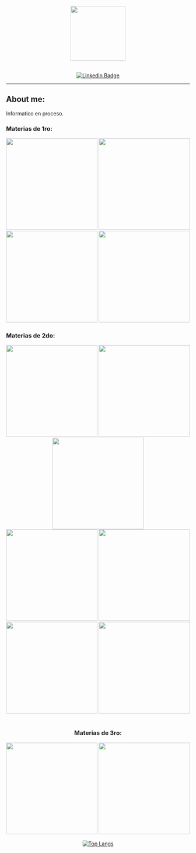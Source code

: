 <div id="header" align="center">
  <img src="https://media.giphy.com/media/2IudUHdI075HL02Pkk/giphy.gif" height="150" />
</div>

<br>

<div id="badges" align="center">
  
  [![Linkedin Badge](https://img.shields.io/badge/-Josco-blue?style=flat&logo=Linkedin&logoColor=white)](https://www.linkedin.com/in/joaqu%C3%ADn-emanuel-santa-cruz-a7594b24b/)
  
</div>

---
## About me:
  Informatico en proceso.

  ### Materias de 1ro:
  
  <div align="center">
    <a href="https://github.com/joaquinsantacruz/CADP"><img width="250" src="https://denvercoder1-github-readme-stats.vercel.app/api/pin/?username=joaquinsantacruz&repo=CADP&theme=dark"></a>
    <a href="https://github.com/joaquinsantacruz/Organizacion-de-Computadoras"><img width="250" src="https://denvercoder1-github-readme-stats.vercel.app/api/pin/?username=joaquinsantacruz&repo=Organizacion-de-Computadoras&theme=dark"></a>
<br>
    <a href="https://github.com/joaquinsantacruz/Arquitectura-de-Computadoras"><img width="250" src="https://denvercoder1-github-readme-stats.vercel.app/api/pin/?username=joaquinsantacruz&repo=Arquitectura-de-Computadoras&theme=dark"></a>
    <a href="https://github.com/joaquinsantacruz/Taller-de-Programacion"><img width="250" src="https://denvercoder1-github-readme-stats.vercel.app/api/pin/?username=joaquinsantacruz&repo=Taller-de-Programacion&theme=dark"></a>
  </div>
  
  ### Materias de 2do:
  
  <div align="center">
  <a href="https://github.com/joaquinsantacruz/AyED"><img width="250" src="https://denvercoder1-github-readme-stats.vercel.app/api/pin/?username=joaquinsantacruz&repo=AyED&theme=dark"></a>
  <a href="https://github.com/joaquinsantacruz/FOD"><img width="250" src="https://denvercoder1-github-readme-stats.vercel.app/api/pin/?username=joaquinsantacruz&repo=FOD&theme=dark"></a>
  <a href="https://github.com/joaquinsantacruz/Seminario-de-Lenguajes-.NET"><img width="250" src="https://denvercoder1-github-readme-stats.vercel.app/api/pin/?username=joaquinsantacruz&repo=Seminario-de-Lenguajes-.NET&theme=dark"></a>
<br>
  <a href="https://github.com/joaquinsantacruz/DBD"><img width="250" src="https://denvercoder1-github-readme-stats.vercel.app/api/pin/?username=joaquinsantacruz&repo=DBD&theme=dark"></a>
  <a href="https://github.com/joaquinsantacruz/ING1"><img width="250" src="https://denvercoder1-github-readme-stats.vercel.app/api/pin/?username=joaquinsantacruz&repo=ING1&theme=dark"></a>
  <a href="https://github.com/joaquinsantacruz/ISO"><img width="250" src="https://denvercoder1-github-readme-stats.vercel.app/api/pin/?username=joaquinsantacruz&repo=ISO&theme=dark"></a>
  <a href="https://github.com/joaquinsantacruz/OO1"><img width="250" src="https://denvercoder1-github-readme-stats.vercel.app/api/pin/?username=joaquinsantacruz&repo=OO1&theme=dark"></a>
  </div>
  
<br>

  <div align="center">

  ### Materias de 3ro:
  
  <div align="center">
    <a href="https://github.com/Joakulo/OO2"><img width="250" src="https://denvercoder1-github-readme-stats.vercel.app/api/pin/?username=Joakulo&repo=OO2&theme=dark"></a>
    <a href="https://github.com/manueldiaslourenco/Ingenier-a-en-software-2"><img width="250" src="https://denvercoder1-github-readme-stats.vercel.app/api/pin/?username=manueldiaslourenco&repo=Ingenier-a-en-software-2&theme=dark"></a>
  <div align="center">
  
  [![Top Langs](https://github-readme-stats.vercel.app/api/top-langs/?username=Joakulo&layout=compact&theme=vision-friendly-dark)](https://github.com/anuraghazra/github-readme-stats)
  
  </div>

